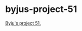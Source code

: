 # byjus-project-51
<a href="javascript:alert('Hello World!');">Byju's project 51.</a>
<script>
  alert("Hello World!");
</script>
